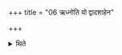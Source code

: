 +++
title = "06 ऋध्नोति यो द्वादशाहेन"

+++

<details><summary>थिते</summary>

ऋध्नोति यो द्वादशाहेन यजते ६
</details>
